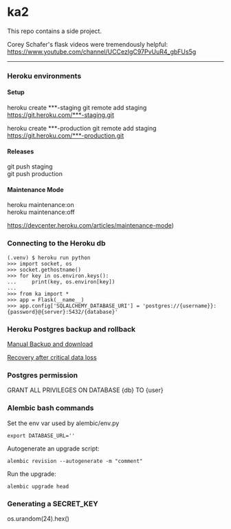 # ka2


This repo contains a side project. 
 
Corey Schafer's flask videos were tremendously helpful: https://www.youtube.com/channel/UCCezIgC97PvUuR4_gbFUs5g

---

### Heroku environments 

#### Setup

heroku create ***-staging
git remote add staging https://git.heroku.com/***-staging.git

heroku create ***-production
git remote add staging https://git.heroku.com/***-production.git

#### Releases

git push staging  
git push production

#### Maintenance Mode

heroku maintenance:on  
heroku maintenance:off  

https://devcenter.heroku.com/articles/maintenance-mode)

### Connecting to the Heroku db
```
(.venv) $ heroku run python
>>> import socket, os
>>> socket.gethostname()
>>> for key in os.environ.keys():
...     print(key, os.environ[key])
... 
>>> from ka import *
>>> app = Flask(__name__)
>>> app.config['SQLALCHEMY_DATABASE_URI'] = 'postgres://{username}}:{password}@{server}:5432/{database}'
```

### Heroku Postgres backup and rollback
[Manual Backup and download](https://devcenter.heroku.com/articles/heroku-postgres-backups#creating-a-backup)

[Recovery after critical data loss](https://devcenter.heroku.com/articles/heroku-postgres-rollback#common-use-case-recovery-after-critical-data-loss)


### Postgres permission
GRANT ALL PRIVILEGES ON DATABASE {db} TO {user}


### Alembic bash commands
Set the env var used by alembic/env.py
```
export DATABASE_URL=''
```

Autogenerate an upgrade script:
```
alembic revision --autogenerate -m "comment"
```
Run the upgrade:
```
alembic upgrade head
```

### Generating a SECRET_KEY

os.urandom(24).hex()



